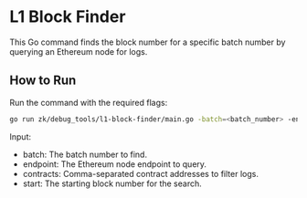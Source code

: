 # L1 Block Finder

This Go command finds the block number for a specific batch number by querying an Ethereum node for logs.

## How to Run

Run the command with the required flags:

```sh
go run zk/debug_tools/l1-block-finder/main.go -batch=<batch_number> -endpoint=<node_endpoint> -contracts=<contract_addresses> -start=<start_block>
```

Input:

- batch: The batch number to find.
- endpoint: The Ethereum node endpoint to query.
- contracts: Comma-separated contract addresses to filter logs.
- start: The starting block number for the search.